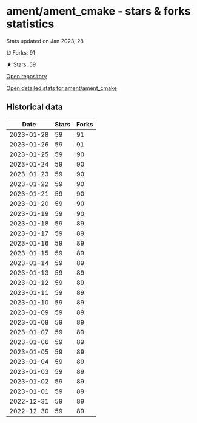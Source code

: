 # ament/ament_cmake - stars & forks statistics

Stats updated on Jan 2023, 28

☋ Forks: 91

★ Stars: 59

[Open repository](https://github.com/ament/ament_cmake)

[Open detailed stats for ament/ament_cmake](https://reviewgithub.com/rep/ament/ament_cmake)

## Historical data
| Date | Stars | Forks |
|------|-------|-------|
| 2023-01-28 | 59 | 91 | 
| 2023-01-26 | 59 | 91 | 
| 2023-01-25 | 59 | 90 | 
| 2023-01-24 | 59 | 90 | 
| 2023-01-23 | 59 | 90 | 
| 2023-01-22 | 59 | 90 | 
| 2023-01-21 | 59 | 90 | 
| 2023-01-20 | 59 | 90 | 
| 2023-01-19 | 59 | 90 | 
| 2023-01-18 | 59 | 89 | 
| 2023-01-17 | 59 | 89 | 
| 2023-01-16 | 59 | 89 | 
| 2023-01-15 | 59 | 89 | 
| 2023-01-14 | 59 | 89 | 
| 2023-01-13 | 59 | 89 | 
| 2023-01-12 | 59 | 89 | 
| 2023-01-11 | 59 | 89 | 
| 2023-01-10 | 59 | 89 | 
| 2023-01-09 | 59 | 89 | 
| 2023-01-08 | 59 | 89 | 
| 2023-01-07 | 59 | 89 | 
| 2023-01-06 | 59 | 89 | 
| 2023-01-05 | 59 | 89 | 
| 2023-01-04 | 59 | 89 | 
| 2023-01-03 | 59 | 89 | 
| 2023-01-02 | 59 | 89 | 
| 2023-01-01 | 59 | 89 | 
| 2022-12-31 | 59 | 89 | 
| 2022-12-30 | 59 | 89 | 

